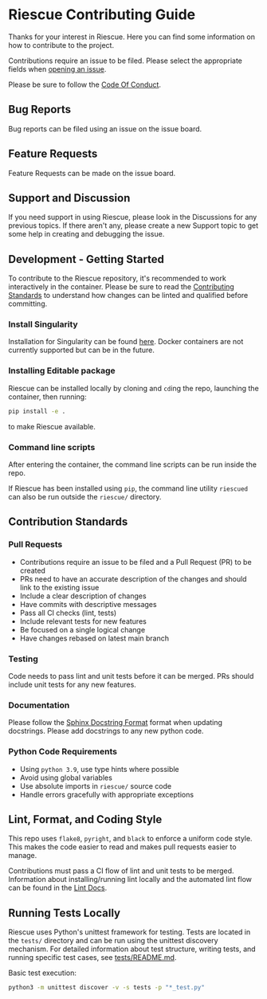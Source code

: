 # Riescue Contributing Guide
Thanks for your interest in Riescue. Here you can find some information on how to contribute to the project.

Contributions require an issue to be filed. Please select the appropriate fields when [opening an issue](https://github.com/tenstorrent/riescue/issues/new/choose).

Please be sure to follow the [Code Of Conduct](./CODE_OF_CONDUCT.md).

## Bug Reports
Bug reports can be filed using an issue on the issue board.

## Feature Requests
Feature Requests can be made on the issue board.

## Support and Discussion
If you need support in using Riescue, please look in the Discussions for any previous topics. If there aren't any, please create a new Support topic to get some help in creating and debugging the issue.

## Development - Getting Started
To contribute to the Riescue repository, it's recommended to work interactively in the container. Please be sure to read the [Contributing Standards](#contribution-standards) to understand how changes can be linted and qualified before committing.

### Install Singularity
Installation for Singularity can be found [here](https://docs.sylabs.io/guides/3.0/user-guide/installation.html).
Docker containers are not currently supported but can be in the future.

### Installing Editable package
Riescue can be installed locally by cloning and `cd`ing the repo, launching the container, then running:
```bash
pip install -e .
```
to make Riescue available.

### Command line scripts
After entering the container, the command line scripts can be run inside the repo.

If Riescue has been installed using `pip`, the command line utility `riescued` can also be run outside the `riescue/` directory.

## Contribution Standards

### Pull Requests
- Contributions require an issue to be filed and a Pull Request (PR) to be created
- PRs need to have an accurate description of the changes and should link to the existing issue
- Include a clear description of changes
- Have commits with descriptive messages
- Pass all CI checks (lint, tests)
- Include relevant tests for new features
- Be focused on a single logical change
- Have changes rebased on latest main branch

### Testing
Code needs to pass lint and unit tests before it can be merged. PRs should include unit tests for any new features.

### Documentation
Please follow the [Sphinx Docstring Format](https://sphinx-rtd-tutorial.readthedocs.io/en/latest/docstrings.html) format when updating docstrings. Please add docstrings to any new python code.

### Python Code Requirements
- Using `python 3.9`, use type hints where possible
- Avoid using global variables
- Use absolute imports in `riescue/` source code
- Handle errors gracefully with appropriate exceptions

## Lint, Format, and Coding Style
This repo uses `flake8`, `pyright`, and `black` to enforce a uniform code style. This makes the code easier to read and makes pull requests easier to manage.

Contributions must pass a CI flow of lint and unit tests to be merged. Information about installing/running lint locally and the automated lint flow can be found in the [Lint Docs](../docs/lint.md).

## Running Tests Locally
Riescue uses Python's unittest framework for testing. Tests are located in the `tests/` directory and can be run using the unittest discovery mechanism. For detailed information about test structure, writing tests, and running specific test cases, see [tests/README.md](../tests/README.md).

Basic test execution:
```bash
python3 -m unittest discover -v -s tests -p "*_test.py"
```

